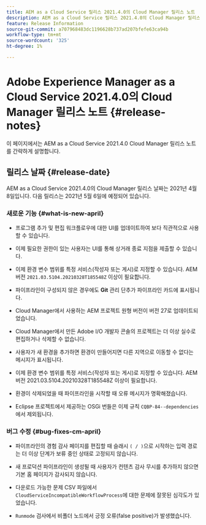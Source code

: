 ```yaml
---
title: AEM as a Cloud Service 릴리스 2021.4.0의 Cloud Manager 릴리스 노트
description: AEM as a Cloud Service 릴리스 2021.4.0의 Cloud Manager 릴리스 노트
feature: Release Information
source-git-commit: a707968483dc1196628b737ad207bfefe63ca94b
workflow-type: tm+mt
source-wordcount: '325'
ht-degree: 1%

---
```


# Adobe Experience Manager as a Cloud Service 2021.4.0의 Cloud Manager 릴리스 노트 {#release-notes}

이 페이지에서는 AEM as a Cloud Service 2021.4.0 Cloud Manager 릴리스 노트를 간략하게 설명합니다.

## 릴리스 날짜 {#release-date}

AEM as a Cloud Service 2021.4.0의 Cloud Manager 릴리스 날짜는 2021년 4월 8일입니다.
다음 릴리스는 2021년 5월 6일에 예정되어 있습니다.

### 새로운 기능 {#what-is-new-april}

* 프로그램 추가 및 편집 워크플로우에 대한 UI를 업데이트하여 보다 직관적으로 사용할 수 있습니다.

* 이제 필요한 권한이 있는 사용자는 UI를 통해 상거래 종료 지점을 제출할 수 있습니다.

* 이제 환경 변수 범위를 특정 서비스(작성자 또는 게시)로 지정할 수 있습니다. AEM 버전 `2021.03.5104.20210328T185548Z` 이상이 필요합니다.

* 파이프라인이 구성되지 않은 경우에도 **Git** 관리 단추가 파이프라인 카드에 표시됩니다.

* Cloud Manager에서 사용하는 AEM 프로젝트 원형 버전이 버전 27로 업데이트되었습니다.

* Cloud Manager에서 만든 Adobe I/O 개발자 콘솔의 프로젝트는 더 이상 실수로 편집하거나 삭제할 수 없습니다.

* 사용자가 새 환경을 추가하면 환경이 만들어지면 다른 지역으로 이동할 수 없다는 메시지가 표시됩니다.

* 이제 환경 변수 범위를 특정 서비스(작성자 또는 게시)로 지정할 수 있습니다. AEM 버전 2021.03.5104.20210328T185548Z 이상이 필요합니다.

* 환경이 삭제되었을 때 파이프라인을 시작할 때 오류 메시지가 명확해졌습니다.

* Eclipse 프로젝트에서 제공하는 OSGi 번들은 이제 규칙 `CQBP-84--dependencies`에서 제외됩니다.

### 버그 수정 {#bug-fixes-cm-april}

* 파이프라인의 경험 감사 페이지를 편집할 때 슬래시 `( / )`으로 시작하는 입력 경로는 더 이상 단계가 보류 중인 상태로 고정되지 않습니다.

* 새 프로덕션 파이프라인이 생성될 때 사용자가 컨텐츠 감사 무시를 추가하지 않으면 기본 홈 페이지가 감사되지 않습니다.

* 다운로드 가능한 문제 CSV 파일에서 `CloudServiceIncompatibleWorkflowProcess`에 대한 문제에 잘못된 심각도가 있었습니다.

* `Runmode` 검사에서 비폴더 노드에서 긍정 오류(false positive)가 발생했습니다.
